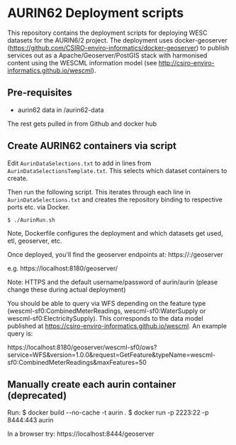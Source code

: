 # AURIN62 Deployment scripts

This repository contains the deployment scripts for deploying WESC datasets for the 
AURIN6/2 project. The deployment uses docker-geoserver (https://github.com/CSIRO-enviro-informatics/docker-geoserver) to publish services out as a Apache/Geoserver/PostGIS stack with harmonised 
content using the WESCML information model (see http://csiro-enviro-informatics.github.io/wescml).

## Pre-requisites

* aurin62 data in /aurin62-data

The rest gets pulled in from Github and docker hub


## Create AURIN62 containers via script

Edit `AurinDataSelections.txt` to add in lines from `AurinDataSelectionsTemplate.txt`. 
This selects which dataset containers to create.

Then run the following script. This iterates through each line in `AurinDataSelections.txt`
and creates the repository binding to respective ports etc. via Docker.

```
$ ./AurinRun.sh
```

Note, Dockerfile configures the deployment and which datasets get used, etl, geoserver, etc.

Once deployed, you'll find the geoserver endpoints at:
https://<server name>:<mapped port>/geoserver

e.g. https://localhost:8180/geoserver/

Note: HTTPS and the default username/password of aurin/aurin (please change these during actual deployment)

You should be able to query via WFS depending on the feature type (wescml-sf0:CombinedMeterReadings, wescml-sf0:WaterSupply or wescml-sf0:ElectricitySupply). This corresponds to the data model published at https://csiro-enviro-informatics.github.io/wescml. An example query is:

https://localhost:8180/geoserver/wescml-sf0/ows?service=WFS&version=1.0.0&request=GetFeature&typeName=wescml-sf0:CombinedMeterReadings&maxFeatures=50


## Manually create each aurin container (deprecated)

Run:
$ docker build --no-cache -t aurin .
$ docker run -p 2223:22 -p 8444:443 aurin 

In a browser try:
 https://localhost:8444/geoserver
